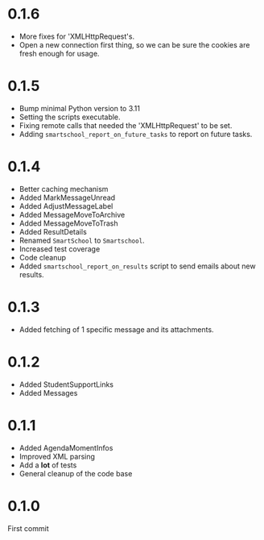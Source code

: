 # 0.1.6
* More fixes for 'XMLHttpRequest's.
* Open a new connection first thing, so we can be sure the cookies are fresh enough for usage.

# 0.1.5
* Bump minimal Python version to 3.11
* Setting the scripts executable.
* Fixing remote calls that needed the 'XMLHttpRequest' to be set.
* Adding `smartschool_report_on_future_tasks` to report on future tasks.

# 0.1.4
* Better caching mechanism
* Added MarkMessageUnread
* Added AdjustMessageLabel
* Added MessageMoveToArchive
* Added MessageMoveToTrash
* Added ResultDetails
* Renamed `SmartSchool` to `Smartschool`.
* Increased test coverage
* Code cleanup
* Added `smartschool_report_on_results` script to send emails about new results.

# 0.1.3
* Added fetching of 1 specific message and its attachments.

# 0.1.2
* Added StudentSupportLinks
* Added Messages

# 0.1.1
* Added AgendaMomentInfos
* Improved XML parsing
* Add a __lot__ of tests
* General cleanup of the code base

# 0.1.0
First commit